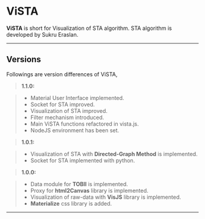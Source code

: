 ViSTA
===================


**ViSTA** is short for Visualization of STA algorithm. STA algorithm is developed by Sukru Eraslan.

----------
Versions
-------------

Followings are version differences of ViSTA,

> **1.1.0:**

> - Material User Interface implemented.
> - Socket for STA improved.
> - Visualization of STA improved.
> - Filter mechanism introduced.
> - Main ViSTA functions refactored in vista.js.
> - NodeJS environment has been set.

> **1.0.1:**

> - Visualization of STA with **Directed-Graph Method** is implemented.
> - Socket for STA implemented with python.

> **1.0.0:**

> - Data module for **TOBII** is implemented.
> - Proxy for **html2Canvas** library is implemented.
> - Visualization of raw-data with **VisJS** library is implemented.
> - **Materialize** css library is added.

----------
